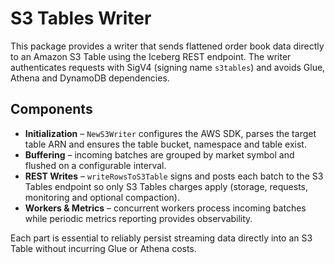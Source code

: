 # S3 Tables Writer

This package provides a writer that sends flattened order book data directly to an Amazon S3 Table using the Iceberg REST endpoint. The writer authenticates requests with SigV4 (signing name `s3tables`) and avoids Glue, Athena and DynamoDB dependencies.

## Components

- **Initialization** – `NewS3Writer` configures the AWS SDK, parses the target table ARN and ensures the table bucket, namespace and table exist.
- **Buffering** – incoming batches are grouped by market symbol and flushed on a configurable interval.
- **REST Writes** – `writeRowsToS3Table` signs and posts each batch to the S3 Tables endpoint so only S3 Tables charges apply (storage, requests, monitoring and optional compaction).
- **Workers & Metrics** – concurrent workers process incoming batches while periodic metrics reporting provides observability.

Each part is essential to reliably persist streaming data directly into an S3 Table without incurring Glue or Athena costs.

